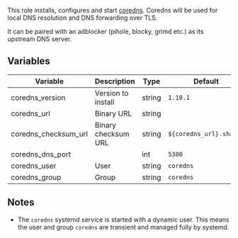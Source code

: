 This role installs, configures and start [coredns](https://coredns.io/). Coredns
will be used for local DNS resolution and DNS forwarding over TLS.

It can be paired with an adblocker (pihole, blocky, grimd etc.) as its upstream
DNS server.

## Variables

| Variable | Description | Type | Default |
| -------- | ----------- | ---- | ------- |
| coredns_version | Version to install | string | `1.10.1` |
| coredns_url | Binary URL | string | |
| coredns_checksum_url | Binary checksum URL | string | `${coredns_url}.sha256` |
| coredns_dns_port | | int | `5300` |
| coredns_user | User | string | `coredns` |
| coredns_group | Group | string | `coredns` |

## Notes

- The `coredns` systemd service is started with a dynamic user. This means the
  user and group `coredns` are transient and managed fully by systemd.
